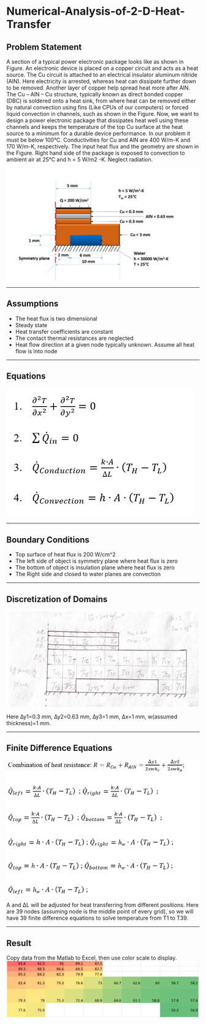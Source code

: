 # Numerical-Analysis-of-2-D-Heat-Transfer
## Problem Statement
A section of a typical power electronic package looks like as shown in Figure. An electronic device is placed on a copper circuit and acts as a heat source. The Cu circuit is attached to an electrical insulator aluminum nitride (AlN). Here electricity is arrested, whereas heat can dissipate further down to be removed. Another layer of copper help spread heat more after AlN. The Cu – AlN – Cu structure, typically known as direct bonded copper (DBC) is soldered onto a heat sink, from where heat can be removed either by natural convection using fins (Like CPUs of our computers) or forced liquid convection in channels, such as shown in the Figure. Now, we want to design a power electronic package that dissipates heat well using these channels and keeps the temperature of the top Cu surface at the heat source to a minimum for a durable device performance. In our problem it must be below 100°C. Conductivities for Cu and AlN are 400 W/m-K and 170 W/m-K, respectively. The input heat flux and the geometry are shown in the Figure. Right hand side of the package is exposed to convection to ambient air at 25°C and h = 5 W/m2 -K. Neglect radiation.

![Screenshot](Img\Problemstate.png)

---
## Assumptions
* The heat flux is two dimensional
* Steady state
* Heat transfer coefficients are constant
* The contact thermal resistances are neglected
* Heat flow direction at a given node typically unknown. Assume all heat flow is into node
---
## Equations 

![Screenshot](Img\Equations.png)

---
## Boundary Conditions
* Top surface of heat flux is 200 W/cm^2
* The left side of object is symmetry plane where heat flux is zero
* The bottom of  object is insulation plane where heat flux is zero
* The Right side and closed to water planes are convection
---
## Discretization of Domains
![Screenshot](Img\Domains.png)

Here ∆y1=0.3 mm, ∆y2=0.63 mm, ∆y3=1 mm, ∆x=1 mm, w(assumed thickness)=1 mm.

---
## Finite Difference Equations
![Screenshot](Img\FDE.png)

A and ∆L will be adjusted for heat transferring from different positions.
Here are 39 nodes (assuming node is the middle point of every grid), so we will have 39 finite difference equations to solve temperature from T1 to T39. 

---
## Result
Copy data from the Matlab to Excel, then use color scale to display. 
![Screenshot](Img\Outcome1.png)